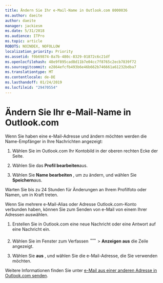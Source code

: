```yaml
---
title: Ändern Sie Ihr e-Mail-Name in Outlook.com 8000036
ms.author: daeite
author: daeite
manager: jackiesm
ms.date: 5/31/2018
ms.audience: ITPro
ms.topic: article
ROBOTS: NOINDEX, NOFOLLOW
localization_priority: Priority
ms.assetid: f0b69874-8a7b-480c-8329-01872c6c21df
ms.openlocfilehash: 48e9f895cad8d11b7e04cc7f8765c2ecb7839f72
ms.sourcegitcommit: e2864efcfb493b6e46b662b746661a61232bdba7
ms.translationtype: MT
ms.contentlocale: de-DE
ms.lasthandoff: 01/24/2019
ms.locfileid: "29470554"
---
```

# <a name="change-your-email-name-in-outlookcom"></a>Ändern Sie Ihr e-Mail-Name in Outlook.com

Wenn Sie haben eine e-Mail-Adresse und ändern möchten werden die Name-Empfänger in Ihre Nachrichten angezeigt:
  
1. Wählen Sie im Outlook.com Ihr Kontobild in der oberen rechten Ecke der Seite.
    
2. Wählen Sie das **Profil bearbeiten**aus. 
    
3. Wählen Sie **Name bearbeiten** , um zu ändern, und wählen Sie **Speichern**aus. 
    
Warten Sie bis zu 24 Stunden für Änderungen an Ihrem Profilfoto oder Namen, um in Kraft treten.
  
Wenn Sie mehrere e-Mail-Alias oder Adresse Outlook.com-Konto verbunden haben, können Sie zum Senden von e-Mail von einem Ihrer Adressen auswählen.
  
1. Erstellen Sie in Outlook.com eine neue Nachricht oder eine Antwort auf eine Nachricht ein.
    
2. Wählen Sie im Fenster zum Verfassen ![mehr der Gruppe Aktionen Symbol. ](media/b97ea7cd-eeb0-49c5-a564-7ca2d2e33909.png) \> **Anzeigen aus** die Zeile angezeigt. 
    
3. Wählen Sie **aus** , und wählen Sie die e-Mail-Adresse, die Sie verwenden möchten. 
    
Weitere Informationen finden Sie unter [e-Mail aus einer anderen Adresse in Outlook.com senden](https://go.microsoft.com/fwlink/p/?linkid=2001701&amp;clcid=0x409).
  

